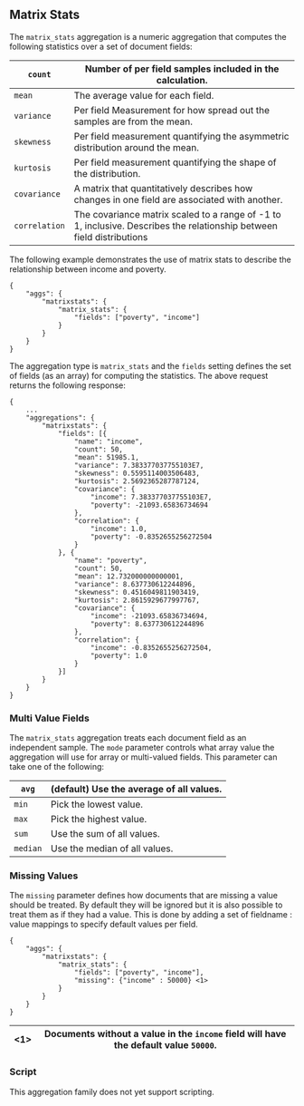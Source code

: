 ## Matrix Stats

The `matrix_stats` aggregation is a numeric aggregation that computes the following statistics over a set of document fields:

`count`| Number of per field samples included in the calculation.     
---|---    
`mean`| The average value for each field.     
`variance`| Per field Measurement for how spread out the samples are from the mean.     
`skewness`| Per field measurement quantifying the asymmetric distribution around the mean.     
`kurtosis`| Per field measurement quantifying the shape of the distribution.     
`covariance`| A matrix that quantitatively describes how changes in one field are associated with another.     
`correlation`| The covariance matrix scaled to a range of -1 to 1, inclusive. Describes the relationship between field distributions   
  
The following example demonstrates the use of matrix stats to describe the relationship between income and poverty.
    
    
    {
        "aggs": {
            "matrixstats": {
                "matrix_stats": {
                    "fields": ["poverty", "income"]
                }
            }
        }
    }

The aggregation type is `matrix_stats` and the `fields` setting defines the set of fields (as an array) for computing the statistics. The above request returns the following response:
    
    
    {
        ...
        "aggregations": {
            "matrixstats": {
                "fields": [{
                    "name": "income",
                    "count": 50,
                    "mean": 51985.1,
                    "variance": 7.383377037755103E7,
                    "skewness": 0.5595114003506483,
                    "kurtosis": 2.5692365287787124,
                    "covariance": {
                        "income": 7.383377037755103E7,
                        "poverty": -21093.65836734694
                    },
                    "correlation": {
                        "income": 1.0,
                        "poverty": -0.8352655256272504
                    }
                }, {
                    "name": "poverty",
                    "count": 50,
                    "mean": 12.732000000000001,
                    "variance": 8.637730612244896,
                    "skewness": 0.4516049811903419,
                    "kurtosis": 2.8615929677997767,
                    "covariance": {
                        "income": -21093.65836734694,
                        "poverty": 8.637730612244896
                    },
                    "correlation": {
                        "income": -0.8352655256272504,
                        "poverty": 1.0
                    }
                }]
            }
        }
    }

### Multi Value Fields

The `matrix_stats` aggregation treats each document field as an independent sample. The `mode` parameter controls what array value the aggregation will use for array or multi-valued fields. This parameter can take one of the following:

`avg`| (default) Use the average of all values.     
---|---    
`min`| Pick the lowest value.     
`max`| Pick the highest value.     
`sum`| Use the sum of all values.     
`median`| Use the median of all values.   
  
### Missing Values

The `missing` parameter defines how documents that are missing a value should be treated. By default they will be ignored but it is also possible to treat them as if they had a value. This is done by adding a set of fieldname : value mappings to specify default values per field.
    
    
    {
        "aggs": {
            "matrixstats": {
                "matrix_stats": {
                    "fields": ["poverty", "income"],
                    "missing": {"income" : 50000} <1>
                }
            }
        }
    }

<1>| Documents without a value in the `income` field will have the default value `50000`.     
---|---  
  
### Script

This aggregation family does not yet support scripting.
